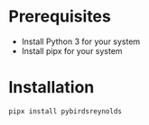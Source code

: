 # Prerequisites

- Install Python 3 for your system
- Install pipx for your system

# Installation 

``pipx install pybirdsreynolds``

